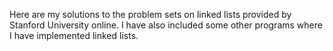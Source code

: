 Here are my solutions to the problem sets on linked lists provided by Stanford University online. I have also included some other programs where I have implemented linked lists.
